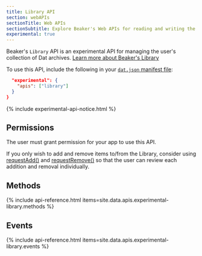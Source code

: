 ```yaml
---
title: Library API
section: webAPIs
sectionTitle: Web APIs
sectionSubtitle: Explore Beaker's Web APIs for reading and writing the peer-to-peer filesystem
experimental: true
---
```



Beaker's `Library` API is an experimental API for managing the user's collection of Dat archives. [Learn more about Beaker's Library](#TODO)

To use this API, include the following in your <a href="/docs/apis/manifest"><code>dat.json</code> manifest file</a>:

```json
  "experimental": {
    "apis": ["library"]
  }
}
```

{% include experimental-api-notice.html %}

## Permissions

The user must grant permission for your app to use this API.

If you only wish to add and remove items to/from the Library, consider using [requestAdd()](#requestadd) and [requestRemove()](#requestremove) so that the user can review each addition and removal individually.

## Methods

{% include api-reference.html items=site.data.apis.experimental-library.methods %}

## Events

{% include api-reference.html items=site.data.apis.experimental-library.events %}